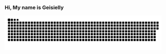 ### Hi, My name is Geisielly


<picture>
<source media="(prefers-color-scheme: dark)" srcset="https://raw.githubusercontent.com/HuWDh/hugo-henrique/output/github-contribution-grid-snake-dark.svg"> 
<source media="(prefers-color-scheme: light)" srcset="https://raw.githubusercontent.com/HuWDh/hugo-henrique/output/github-contribution-grid-snake.svg">
<img alt="github contribution grid snake animation" src="https://raw.githubusercontent.com/HuWDh/hugo-henrique/output/github-contribution-grid-snake.svg">
</picture>
<br><br>
